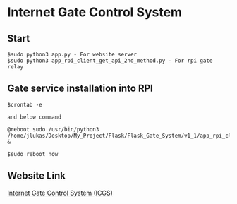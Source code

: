 # Internet Gate Control System

## Start
```
$sudo python3 app.py - For website server
$sudo python3 app_rpi_client_get_api_2nd_method.py - For rpi gate relay

```

## Gate service installation into RPI
```
$crontab -e

and below command

@reboot sudo /usr/bin/python3 /home/jlukas/Desktop/My_Project/Flask/Flask_Gate_System/v1_1/app_rpi_client_get_api_2nd_method.py &

$sudo reboot now

```

## Website Link
[Internet Gate Control System (ICGS)](http://develtechmon.pythonanywhere.com/home)